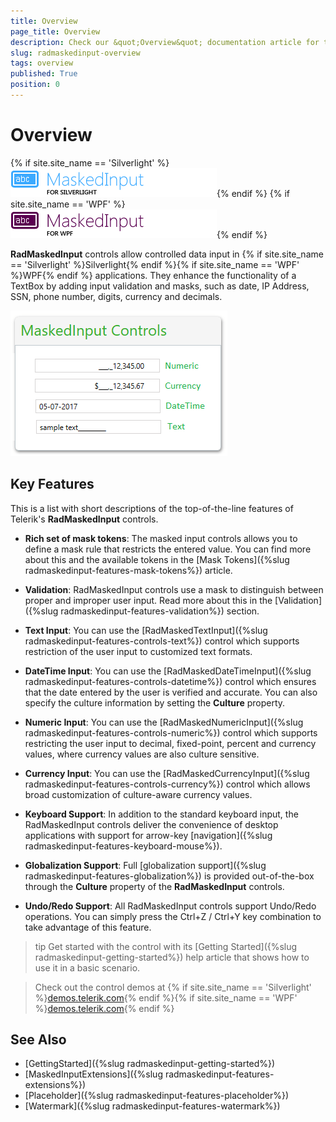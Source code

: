 ```yaml
---
title: Overview
page_title: Overview
description: Check our &quot;Overview&quot; documentation article for the RadMaskedInput {{ site.framework_name }} control.
slug: radmaskedinput-overview
tags: overview
published: True
position: 0
---
```


# Overview

{% if site.site_name == 'Silverlight' %}![RadMaskedInput for Silverlight Icon](images/maskedinput_sl_icon.png){% endif %}
{% if site.site_name == 'WPF' %}![RadMaskedInput for WPF Icon](images/maskedinput_wpf_icon.png){% endif %}

__RadMaskedInput__ controls allow controlled data input in {% if site.site_name == 'Silverlight' %}Silverlight{% endif %}{% if site.site_name == 'WPF' %}WPF{% endif %} applications. They enhance the functionality of a TextBox by adding input validation and masks, such as date, IP Address, SSN, phone number, digits, currency and decimals.				

![RadMaskedInput Overview](images/maskedinput-overview-0.png)

## Key Features

This is a list with short descriptions of the top-of-the-line features of Telerik's __RadMaskedInput__ controls.

* __Rich set of mask tokens__: The masked input controls allows you to define a mask rule that restricts the entered value. You can find more about this and the available tokens in the [Mask Tokens]({%slug radmaskedinput-features-mask-tokens%}) article.

* __Validation__: RadMaskedInput controls use a mask to distinguish between proper and improper user input. Read more about this in the [Validation]({%slug radmaskedinput-features-validation%}) section.

* __Text Input__: You can use the [RadMaskedTextInput]({%slug radmaskedinput-features-controls-text%}) control which supports restriction of the user input to customized text formats.

* __DateTime Input__: You can use the  [RadMaskedDateTimeInput]({%slug radmaskedinput-features-controls-datetime%}) control which ensures that the date entered by the user is verified and accurate. You can also specify the culture information by setting the __Culture__ property.

* __Numeric Input__: You can use the [RadMaskedNumericInput]({%slug radmaskedinput-features-controls-numeric%}) control which supports restricting the user input to decimal, fixed-point, percent and currency values, where currency values are also culture sensitive.

* __Currency Input__: You can use the [RadMaskedCurrencyInput]({%slug radmaskedinput-features-controls-currency%}) control which allows broad customization of culture-aware currency values.

* __Keyboard Support__:  In addition to the standard keyboard input, the RadMaskedInput controls deliver the convenience of desktop applications with support for arrow-key [navigation]({%slug radmaskedinput-features-keyboard-mouse%}).

* __Globalization Support__: Full [globalization support]({%slug radmaskedinput-features-globalization%}) is provided out-of-the-box through the __Culture__ property of the __RadMaskedInput__ controls.

* __Undo/Redo Support__: All RadMaskedInput controls support Undo/Redo operations. You can simply press the Ctrl+Z / Ctrl+Y key combination to take advantage of this feature.

>tip Get started with the control with its [Getting Started]({%slug radmaskedinput-getting-started%}) help article that shows how to use it in a basic scenario.

>Check out the control demos at {% if site.site_name == 'Silverlight' %}[demos.telerik.com](https://demos.telerik.com/silverlight/#MaskedInput/FirstLook){% endif %}{% if site.site_name == 'WPF' %}[demos.telerik.com](https://demos.telerik.com/wpf/){% endif %}

## See Also

 * [GettingStarted]({%slug radmaskedinput-getting-started%})
 * [MaskedInputExtensions]({%slug radmaskedinput-features-extensions%})
 * [Placeholder]({%slug radmaskedinput-features-placeholder%})
 * [Watermark]({%slug radmaskedinput-features-watermark%})
